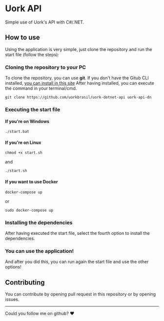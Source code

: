 ﻿# Uork API
Simple use of Uork's API with C#/.NET.

## How to use
Using the application is very simple, just clone the repository and run the start file (follow the steps):

### Cloning the repository to your PC
To clone the repository, you can use <b>git</b>.
If you don't have the Gitub CLI installed, <a href="https://git-scm.com/downloads">you can install in this site</a>
After having installed, you can execute the command in your terminal/cmd.

```
git clone https://github.com/uorkbrasil/uork-dotnet-api uork-api-dn
```

### Executing the start file

#### If you're on Windows

```
./start.bat
```

#### If you're on Linux

```
chmod +x start.sh
```

and

```
./start.sh
```

#### If you want to use Docker

```
docker-compose up
```

or

```
sudo docker-compose up
```

### Installing the dependencies
After having executed the start file, select the fourth option to install the dependencies.


### You can use the application!
And after you did this, you can run again the start file and use the other options!

## Contributing
You can contribute by opening pull request in this repository or by opening issues.

<hr>

Could you follow me on github? ❤